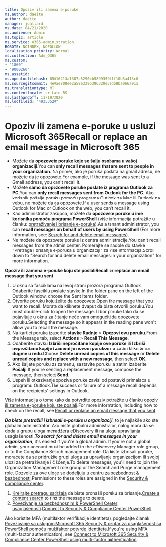 ```yaml
---
title: Opoziv ili zamena e-poruke
ms.author: daeite
author: daeite
manager: joallard
ms.date: 04/21/2020
ms.audience: Admin
ms.topic: article
ms.service: o365-administration
ROBOTS: NOINDEX, NOFOLLOW
localization_priority: Normal
ms.collection: Adm_O365
ms.custom:
- "1860"
- "9000260"
ms.assetid: ''
ms.openlocfilehash: 05016213a1387c5290cb5899359f1f10b5a413c0
ms.sourcegitcommit: 4e0ae808ee2a586339b396320e3edb8ba066a91a
ms.translationtype: MT
ms.contentlocale: sr-Latn-RS
ms.lasthandoff: 11/19/2020
ms.locfileid: "49353520"
---
```

# <a name="recall-or-replace-an-email-message-in-microsoft-365"></a><span data-ttu-id="ecd25-102">Opoziv ili zamena e-poruke u usluzi Microsoft 365</span><span class="sxs-lookup"><span data-stu-id="ecd25-102">Recall or replace an email message in Microsoft 365</span></span>

- <span data-ttu-id="ecd25-103">Možete da **opozovete poruke koje se šalju osobama u vašoj organizaciji**.</span><span class="sxs-lookup"><span data-stu-id="ecd25-103">You can **only recall messages that are sent to people in your organization**.</span></span> <span data-ttu-id="ecd25-104">Na primer, ako je poruka poslata na gmail adresu, ne možete da je opozovete.</span><span class="sxs-lookup"><span data-stu-id="ecd25-104">For example, if the message was sent to a Gmail address, you can't recall it.</span></span>
- <span data-ttu-id="ecd25-105">Možete **samo da opozovete poruke poslate iz programa Outlook za PC**.</span><span class="sxs-lookup"><span data-stu-id="ecd25-105">You can **only recall messages sent from Outlook for the PC**.</span></span> <span data-ttu-id="ecd25-106">Ako korisnik pošalje poruku pomoću programa Outlook za Mac ili Outlook na vebu, ne možete da ga opozovete.</span><span class="sxs-lookup"><span data-stu-id="ecd25-106">If a user sends a message using Outlook for Mac or Outlook on the web, you can't recall it.</span></span>
- <span data-ttu-id="ecd25-107">Kao administrator zakupca, možete da **opozovete poruke u ime korisnika pomoću programa PowerShell** (više informacija potražite u članku: [pretraživanje i brisanje e-poruka](https://docs.microsoft.com/microsoft-365/compliance/search-for-and-delete-messages-in-your-organization)).</span><span class="sxs-lookup"><span data-stu-id="ecd25-107">As a tenant administrator, you can **recall messages on behalf of users by using PowerShell** (For more information, see: [Search for and delete email messages](https://docs.microsoft.com/microsoft-365/compliance/search-for-and-delete-messages-in-your-organization)).</span></span>
- <span data-ttu-id="ecd25-108">Ne možete da opozovete poruke iz centra administracije.</span><span class="sxs-lookup"><span data-stu-id="ecd25-108">You can't recall messages from the admin center.</span></span> <span data-ttu-id="ecd25-109">Pomerajte se nadole do stavke "Pretraga i brisanje e-poruka u organizaciji" za više informacija.</span><span class="sxs-lookup"><span data-stu-id="ecd25-109">Scroll down to "Search for and delete email messages in your organization" for more information.</span></span>

<span data-ttu-id="ecd25-110">**Opoziv ili zamena e-poruke koju ste poslali**</span><span class="sxs-lookup"><span data-stu-id="ecd25-110">**Recall or replace an email message that you sent**</span></span>

1. <span data-ttu-id="ecd25-111">U oknu sa fasciklama na levoj strani prozora programa Outlook Odaberite fasciklu poslate stavke.</span><span class="sxs-lookup"><span data-stu-id="ecd25-111">In the folder pane on the left of the Outlook window, choose the Sent Items folder.</span></span>
2. <span data-ttu-id="ecd25-112">Otvorite poruku koju želite da opozovete.</span><span class="sxs-lookup"><span data-stu-id="ecd25-112">Open the message that you want to recall.</span></span> <span data-ttu-id="ecd25-113">Morate da kliknete dvaput da biste otvorili poruku.</span><span class="sxs-lookup"><span data-stu-id="ecd25-113">You must double-click to open the message.</span></span> <span data-ttu-id="ecd25-114">Izbor poruke tako da se pojavljuje u oknu za čitanje neće vam omogućiti da opozovete poruku.</span><span class="sxs-lookup"><span data-stu-id="ecd25-114">Selecting the message so it appears in the reading pane won't allow you to recall the message.</span></span>
3. <span data-ttu-id="ecd25-115">Na kartici poruka izaberite **stavke Radnje**  >  **Opozovi ovu poruku**.</span><span class="sxs-lookup"><span data-stu-id="ecd25-115">From the Message tab, select **Actions** > **Recall This Message**.</span></span>
4. <span data-ttu-id="ecd25-116">Odaberite stavku **Izbriši nepročitane kopije ove poruke** ili **Izbriši nepročitane kopije i zameni je novom porukom**, a zatim kliknite na **dugme u redu**.</span><span class="sxs-lookup"><span data-stu-id="ecd25-116">Choose **Delete unread copies of this message** or **Delete unread copies and replace with a new message**, then select **OK**.</span></span>
5. <span data-ttu-id="ecd25-117">Ako šaljete poruku za zamenu, sastavite poruku, a zatim izaberite **Pošalji**.</span><span class="sxs-lookup"><span data-stu-id="ecd25-117">If you're sending a replacement message, compose the message, then select **Send**.</span></span>
6. <span data-ttu-id="ecd25-118">Uspeh ili otkazivanje opoziva poruke zavisi od postavki primalaca u programu Outlook.</span><span class="sxs-lookup"><span data-stu-id="ecd25-118">The success or failure of a message recall depends on the recipients' settings in Outlook.</span></span>

<span data-ttu-id="ecd25-119">Više informacija o tome kako da potvrdite opoziv potražite u članku [opoziv ili zamena e-poruke koju ste poslali](https://support.office.com/article/35027f88-d655-4554-b4f8-6c0729a723a0).</span><span class="sxs-lookup"><span data-stu-id="ecd25-119">For more information, including how to check on the recall, see [Recall or replace an email message that you sent](https://support.office.com/article/35027f88-d655-4554-b4f8-6c0729a723a0).</span></span>

<span data-ttu-id="ecd25-120">**_Da biste pretražili i izbrisali e-poruke u organizaciji_**, to je najlakše ako ste globalni administrator. Ako niste globalni administrator, nalog mora da se doda u grupu uloga menadžera eDiscovery ili na ulogu upravljanja usaglašenosti.</span><span class="sxs-lookup"><span data-stu-id="ecd25-120">**_To search for and delete email messages in your organization_**, it's easiest if you're a global admin. If you're not a global admin, your account must be added to the eDiscovery Manager role group, or to the Compliance Search management role.</span></span> <span data-ttu-id="ecd25-121">Da biste izbrisali poruke, moraćete da se pridružite grupi uloga za upravljanje organizacijom ili svojoj ulozi za pretraživanje i čišćenje.</span><span class="sxs-lookup"><span data-stu-id="ecd25-121">To delete messages, you'll need to join the Organization Management role group or the Search and Purge management role.</span></span> <span data-ttu-id="ecd25-122">Dozvole za ove uloge se dodeljuju u [centru za bezbednost & bezbednosti](https://protection.office.com/).</span><span class="sxs-lookup"><span data-stu-id="ecd25-122">Permissions to these roles are assigned in the [Security & compliance center](https://protection.office.com/).</span></span>

1. <span data-ttu-id="ecd25-123">[Kreirajte pretragu sadržaja](https://docs.microsoft.com/microsoft-365/compliance/content-search) da biste pronašli poruku za brisanje.</span><span class="sxs-lookup"><span data-stu-id="ecd25-123">[Create a content search](https://docs.microsoft.com/microsoft-365/compliance/content-search) to find the message to delete.</span></span>
2. <span data-ttu-id="ecd25-124">[Povezivanje sa bezbednosnim & PowerShell Center usaglašenosti](https://docs.microsoft.com/powershell/exchange/office-365-scc/connect-to-scc-powershell/connect-to-scc-powershell).</span><span class="sxs-lookup"><span data-stu-id="ecd25-124">[Connect to Security & Compliance Center PowerShell](https://docs.microsoft.com/powershell/exchange/office-365-scc/connect-to-scc-powershell/connect-to-scc-powershell).</span></span>

<span data-ttu-id="ecd25-125">Ako koristite MFA (multifaktor verifikacije identiteta), pogledajte članak [Povezivanje sa uslugom Microsoft 365 Security & centar za usaglašenost sa PowerShell pomoću multifaktor potvrde identiteta](https://docs.microsoft.com/powershell/exchange/office-365-scc/connect-to-scc-powershell/mfa-connect-to-scc-powershell).</span><span class="sxs-lookup"><span data-stu-id="ecd25-125">If you're using MFA (multi-factor authentication), see [Connect to Microsoft 365 Security & Compliance Center PowerShell using multi-factor authentication](https://docs.microsoft.com/powershell/exchange/office-365-scc/connect-to-scc-powershell/mfa-connect-to-scc-powershell).</span></span>
